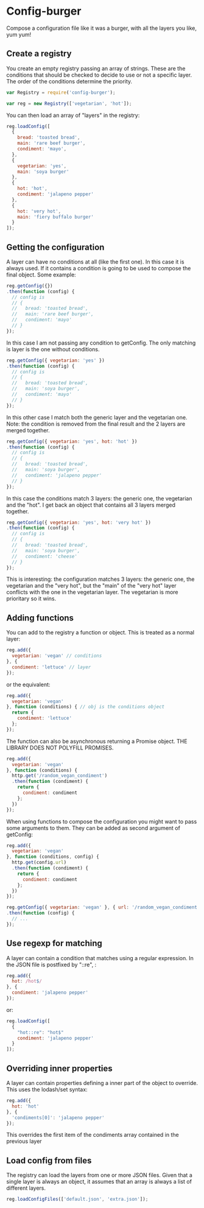 # Config-burger

Compose a configuration file like it was a burger, with all the layers you like, yum yum!

## Create a registry
You create an empty registry passing an array of strings. These are the conditions that should be checked to decide to use or not a specific layer. The order of the conditions determine the priority.
```js
var Registry = require('config-burger');

var reg = new Registry(['vegetarian', 'hot']);
```
You can then load an array of "layers" in the registry:
```js
reg.loadConfig([
  {
    bread: 'toasted bread',
    main: 'rare beef burger',
    condiment: 'mayo',
  },
  {
    vegetarian: 'yes',
    main: 'soya burger'
  },
  {
    hot: 'hot',
    condiment: 'jalapeno pepper'
  },
  {
    hot: 'very hot',
    main: 'fiery buffalo burger'
  }
]);
```

## Getting the configuration
A layer can have no conditions at all (like the first one). In this case it is always used.
If it contains a condition is going to be used to compose the final object. Some example:
```js
reg.getConfig({})
.then(function (config) {
  // config is
  // {
  //   bread: 'toasted bread',
  //   main: 'rare beef burger',
  //   condiment: 'mayo'
  // }
});  
```
In this case I am not passing any condition to getConfig. The only matching is layer is the one without conditions.
```js
reg.getConfig({ vegetarian: 'yes' })
.then(function (config) {
  // config is
  // {
  //   bread: 'toasted bread',
  //   main: 'soya burger',
  //   condiment: 'mayo'
  // }
});  
```
In this other case I match both the generic layer and the vegetarian one. Note: the condition is removed from the final result and the 2 layers are merged together.
```js
reg.getConfig({ vegetarian: 'yes', hot: 'hot' })
.then(function (config) {
  // config is
  // {
  //   bread: 'toasted bread',
  //   main: 'soya burger',
  //   condiment: 'jalapeno pepper'
  // }
});  
```
In this case the conditions match 3 layers: the generic one, the vegetarian and the "hot". I get back an object that contains all 3 layers merged together.
```js
reg.getConfig({ vegetarian: 'yes', hot: 'very hot' })
.then(function (config) {
  // config is
  // {
  //   bread: 'toasted bread',
  //   main: 'soya burger',
  //   condiment: 'cheese'
  // }
});  
```
This is interesting: the configuration matches 3 layers: the generic one, the vegetarian and the "very hot", but the "main" of the "very hot" layer conflicts with the one in the vegetarian layer. The vegetarian is more prioritary so it wins.

## Adding functions
You can add to the registry a function or object. This is treated as a normal layer:
```js
reg.add({
  vegetarian: 'vegan' // conditions
}, {
  condiment: 'lettuce' // layer
});
```
or the equivalent:
```js
reg.add({
  vegetarian: 'vegan'
}, function (conditions) { // obj is the conditions object
  return {
    condiment: 'lettuce'
  };
});
```
The function can also be asynchronous returning a Promise object. THE LIBRARY DOES NOT POLYFILL PROMISES.
```js
reg.add({
  vegetarian: 'vegan'
}, function (conditions) {
  http.get('/random_vegan_condiment')
  .then(function (condiment) {
    return {
      condiment: condiment
    };
  })
});
```
When using functions to compose the configuration you might want to pass some arguments to them. They can be added as second argument of getConfig:
```js
reg.add({
  vegetarian: 'vegan'
}, function (conditions, config) {
  http.get(config.url)
  .then(function (condiment) {
    return {
      condiment: condiment
    };
  })
});

reg.getConfig({ vegetarian: 'vegan' }, { url: '/random_vegan_condiment' });
.then(function (config) {
  // ...
});  
```

## Use regexp for matching
A layer can contain a condition that matches using a regular expression. In the JSON file is postfixed by "::re", :
```js
reg.add({
  hot: /hot$/
}, {
  condiment: 'jalapeno pepper'
});
```
or:
```js
reg.loadConfig([
  {
    "hot::re": "hot$"
    condiment: 'jalapeno pepper'
  }
]);
```

## Overriding inner properties
A layer can contain properties defining a inner part of the object to override. This uses the lodash/set syntax:
```js
reg.add({
  hot: 'hot'
}, {
  'condiments[0]': 'jalapeno pepper'
});
```
This overrides the first item of the condiments array contained in the previous layer


## Load config from files
The registry can load the layers from one or more JSON files. Given that a single layer is always an object, it assumes that an array is always a list of different layers.
```js
reg.loadConfigFiles(['default.json', 'extra.json']);
```
